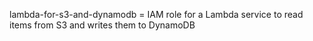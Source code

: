 lambda-for-s3-and-dynamodb = IAM role for a Lambda service to read items from S3 and writes them to DynamoDB
